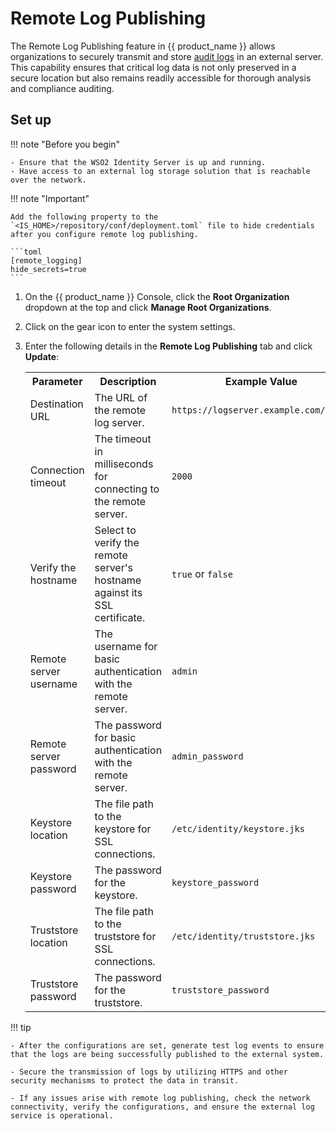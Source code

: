 # Remote Log Publishing

The Remote Log Publishing feature in {{ product_name }} allows organizations to securely transmit and store [audit logs]({{base_path}}/deploy/monitor/monitor-logs/) in an external server. This capability ensures that critical log data is not only preserved in a secure location but also remains readily accessible for thorough analysis and compliance auditing.

## Set up

!!! note "Before you begin"

    - Ensure that the WSO2 Identity Server is up and running.
    - Have access to an external log storage solution that is reachable over the network.

!!! note "Important"

    Add the following property to the `<IS_HOME>/repository/conf/deployment.toml` file to hide credentials after you configure remote log publishing.

    ```toml
    [remote_logging]
    hide_secrets=true
    ```

1. On the {{ product_name }} Console, click the **Root Organization** dropdown at the top and click **Manage Root Organizations**.
2. Click on the gear icon to enter the system settings.

3. Enter the following details in the **Remote Log Publishing** tab and click **Update**:

    <table>
        <tr>
            <th>Parameter</th>
            <th>Description</th>
            <th>Example Value</th>
        </tr>
        <tr>
            <td>Destination URL</td>
            <td>The URL of the remote log server.</td>
            <td><code>https://logserver.example.com/store</code></td>
        </tr>
        <tr>
            <td>Connection timeout</td>
            <td>The timeout in milliseconds for connecting to the remote server.</td>
            <td><code>2000</code></td>
        </tr>
        <tr>
            <td>Verify the hostname</td>
            <td>Select to verify the remote server's hostname against its SSL certificate.</td>
            <td><code>true</code> or <code>false</code></td>
        </tr>
        <tr>
            <td>Remote server username</td>
            <td>The username for basic authentication with the remote server.</td>
            <td><code>admin</code></td>
        </tr>
        <tr>
            <td>Remote server password</td>
            <td>The password for basic authentication with the remote server.</td>
            <td><code>admin_password</code></td>
        </tr>
        <tr>
            <td>Keystore location</td>
            <td>The file path to the keystore for SSL connections.</td>
            <td><code>/etc/identity/keystore.jks</code></td>
        </tr>
        <tr>
            <td>Keystore password</td>
            <td>The password for the keystore.</td>
            <td><code>keystore_password</code></td>
        </tr>
        <tr>
            <td>Truststore location</td>
            <td>The file path to the truststore for SSL connections.</td>
            <td><code>/etc/identity/truststore.jks</code></td>
        </tr>
        <tr>
            <td>Truststore password</td>
            <td>The password for the truststore.</td>
            <td><code>truststore_password</code></td>
        </tr>
    </table>  

!!! tip

    - After the configurations are set, generate test log events to ensure that the logs are being successfully published to the external system.

    - Secure the transmission of logs by utilizing HTTPS and other security mechanisms to protect the data in transit.

    - If any issues arise with remote log publishing, check the network connectivity, verify the configurations, and ensure the external log service is operational.
